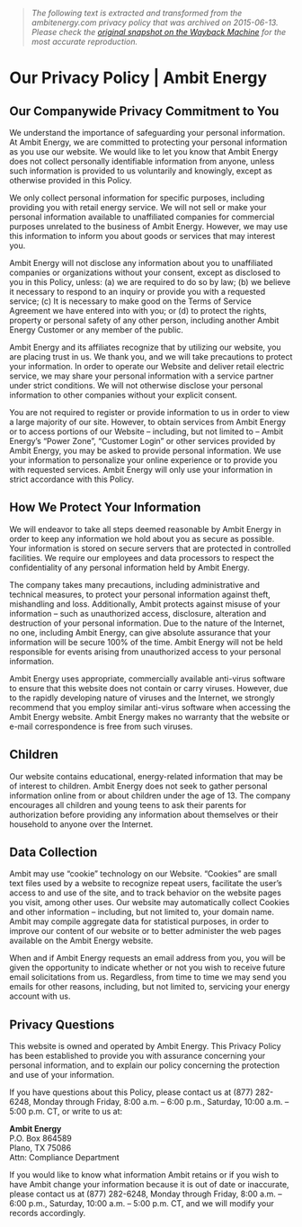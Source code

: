> *The following text is extracted and transformed from the ambitenergy.com privacy policy that was archived on 2015-06-13. Please check the [original snapshot on the Wayback Machine](https://web.archive.org/web/20150613192128id_/http%3A//ww2.ambitenergy.com/privacy) for the most accurate reproduction.*

# Our Privacy Policy | Ambit Energy

## Our Companywide Privacy Commitment to You

We understand the importance of safeguarding your personal information. At Ambit Energy, we are committed to protecting your personal information as you use our website. We would like to let you know that Ambit Energy does not collect personally identifiable information from anyone, unless such information is provided to us voluntarily and knowingly, except as otherwise provided in this Policy. 

We only collect personal information for specific purposes, including providing you with retail energy service. We will not sell or make your personal information available to unaffiliated companies for commercial purposes unrelated to the business of Ambit Energy. However, we may use this information to inform you about goods or services that may interest you. 

Ambit Energy will not disclose any information about you to unaffiliated companies or organizations without your consent, except as disclosed to you in this Policy, unless: (a) we are required to do so by law; (b) we believe it necessary to respond to an inquiry or provide you with a requested service; (c) It is necessary to make good on the Terms of Service Agreement we have entered into with you; or (d) to protect the rights, property or personal safety of any other person, including another Ambit Energy Customer or any member of the public.

Ambit Energy and its affiliates recognize that by utilizing our website, you are placing trust in us. We thank you, and we will take precautions to protect your information. In order to operate our Website and deliver retail electric service, we may share your personal information with a service partner under strict conditions. We will not otherwise disclose your personal information to other companies without your explicit consent.

You are not required to register or provide information to us in order to view a large majority of our site. However, to obtain services from Ambit Energy or to access portions of our Website – including, but not limited to – Ambit Energy’s “Power Zone”, “Customer Login” or other services provided by Ambit Energy, you may be asked to provide personal information. We use your information to personalize your online experience or to provide you with requested services. Ambit Energy will only use your information in strict accordance with this Policy.

## How We Protect Your Information 

We will endeavor to take all steps deemed reasonable by Ambit Energy in order to keep any information we hold about you as secure as possible. Your information is stored on secure servers that are protected in controlled facilities. We require our employees and data processors to respect the confidentiality of any personal information held by Ambit Energy. 

The company takes many precautions, including administrative and technical measures, to protect your personal information against theft, mishandling and loss. Additionally, Ambit protects against misuse of your information – such as unauthorized access, disclosure, alteration and destruction of your personal information. Due to the nature of the Internet, no one, including Ambit Energy, can give absolute assurance that your information will be secure 100% of the time. Ambit Energy will not be held responsible for events arising from unauthorized access to your personal information.

Ambit Energy uses appropriate, commercially available anti-virus software to ensure that this website does not contain or carry viruses. However, due to the rapidly developing nature of viruses and the Internet, we strongly recommend that you employ similar anti-virus software when accessing the Ambit Energy website. Ambit Energy makes no warranty that the website or e-mail correspondence is free from such viruses.

## Children 

Our website contains educational, energy-related information that may be of interest to children. Ambit Energy does not seek to gather personal information online from or about children under the age of 13. The company encourages all children and young teens to ask their parents for authorization before providing any information about themselves or their household to anyone over the Internet.

## Data Collection 

Ambit may use “cookie” technology on our Website. “Cookies” are small text files used by a website to recognize repeat users, facilitate the user’s access to and use of the site, and to track behavior on the website pages you visit, among other uses. Our website may automatically collect Cookies and other information – including, but not limited to, your domain name. Ambit may compile aggregate data for statistical purposes, in order to improve our content of our website or to better administer the web pages available on the Ambit Energy website.

When and if Ambit Energy requests an email address from you, you will be given the opportunity to indicate whether or not you wish to receive future email solicitations from us. Regardless, from time to time we may send you emails for other reasons, including, but not limited to, servicing your energy account with us.

## Privacy Questions 

This website is owned and operated by Ambit Energy. This Privacy Policy has been established to provide you with assurance concerning your personal information, and to explain our policy concerning the protection and use of your information. 

If you have questions about this Policy, please contact us at (877) 282-6248, Monday through Friday, 8:00 a.m. – 6:00 p.m., Saturday, 10:00 a.m. – 5:00 p.m. CT, or write to us at: 

**Ambit Energy**  
P.O. Box 864589  
Plano, TX 75086  
Attn: Compliance Department

If you would like to know what information Ambit retains or if you wish to have Ambit change your information because it is out of date or inaccurate, please contact us at (877) 282-6248, Monday through Friday, 8:00 a.m. – 6:00 p.m., Saturday, 10:00 a.m. – 5:00 p.m. CT, and we will modify your records accordingly.
